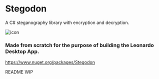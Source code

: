 # Stegodon
A C# steganography library with encryption and decryption.



![icon](https://github.com/2alf/Stegodon/assets/113948114/19a39ef0-98a8-477c-8657-8dc4412f13fa)


### Made from scratch for the purpose of building the Leonardo Desktop App.

https://www.nuget.org/packages/Stegodon

README WIP
